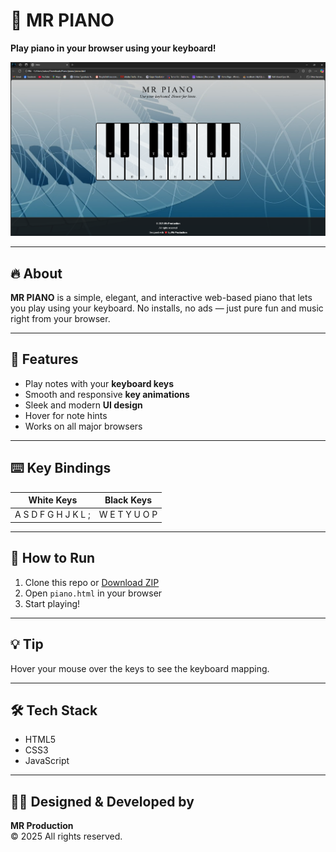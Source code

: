 # 🎹 MR PIANO  
**Play piano in your browser using your keyboard!**

![MR PIANO Screenshot](./Screenshot.png)

---

## 🔥 About

**MR PIANO** is a simple, elegant, and interactive web-based piano that lets you play using your keyboard. No installs, no ads — just pure fun and music right from your browser.

---

## 🎵 Features

- Play notes with your **keyboard keys**
- Smooth and responsive **key animations**
- Sleek and modern **UI design**
- Hover for note hints
- Works on all major browsers

---

## ⌨️ Key Bindings

| White Keys        | Black Keys     |
|-------------------|----------------|
| A S D F G H J K L ; | W E T Y U O P |

---

## 🚀 How to Run

1. Clone this repo or [Download ZIP](#)
2. Open `piano.html` in your browser
3. Start playing!

---

## 💡 Tip

Hover your mouse over the keys to see the keyboard mapping.

---

## 🛠 Tech Stack

- HTML5  
- CSS3  
- JavaScript  

---

## 🧑‍🎨 Designed & Developed by  
**MR Production**  
© 2025 All rights reserved.
